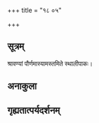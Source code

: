 +++
title = "१८ ०५"

+++
## सूत्रम्
श्रावण्यां पौर्णमास्यामस्तमिते स्थालीपाकः।
## अनाकुला

## गृह्यतात्पर्यदर्शनम्

